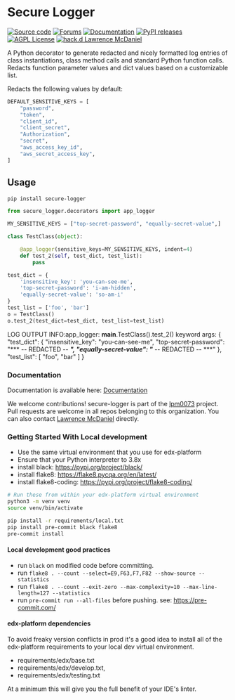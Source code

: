 # Secure Logger

[![Source code](https://img.shields.io/static/v1?logo=github&label=Git&style=flat-square&color=brightgreen&message=Source%20code)](https://github.com/lpm0073/secure-logger)
[![Forums](https://img.shields.io/static/v1?logo=discourse&label=Forums&style=flat-square&color=000000&message=discuss.openedx.org)](https://discuss.openedx.org/tag/cookiecutter)
[![Documentation](https://img.shields.io/static/v1?&label=Documentation&style=flat-square&color=000000&message=Documentation)](https://github.com/lpm0073/secure-logger)
[![PyPI releases](https://img.shields.io/pypi/v/secure-logger?logo=python&logoColor=white)](https://pypi.org/project/secure-logger)
[![AGPL License](https://img.shields.io/github/license/overhangio/tutor.svg?style=flat-square)](https://www.gnu.org/licenses/agpl-3.0.en.html)
[![hack.d Lawrence McDaniel](https://img.shields.io/badge/hack.d-Lawrence%20McDaniel-orange.svg)](https://lawrencemcdaniel.com)

A Python decorator to generate redacted and nicely formatted log entries of class instantiations, class method calls and standard Python function calls. Redacts function parameter values and dict values based on a customizable list.

Redacts the following values by default:

```python
DEFAULT_SENSITIVE_KEYS = [
    "password",
    "token",
    "client_id",
    "client_secret",
    "Authorization",
    "secret",
    "aws_access_key_id",
    "aws_secret_access_key",
]
```

## Usage

```bash
pip install secure-logger
```

```python
from secure_logger.decorators import app_logger

MY_SENSITIVE_KEYS = ["top-secret-password", "equally-secret-value",]

class TestClass(object):

    @app_logger(sensitive_keys=MY_SENSITIVE_KEYS, indent=4)
    def test_2(self, test_dict, test_list):
        pass

test_dict = {
    'insensitive_key': 'you-can-see-me',
    'top-secret-password': 'i-am-hidden',
    'equally-secret-value': 'so-am-i'
}
test_list = ['foo', 'bar']
o = TestClass()
o.test_2(test_dict=test_dict, test_list=test_list)
```

LOG OUTPUT
INFO:app_logger: __main__.TestClass().test_2()  keyword args: {
    "test_dict": {
        "insensitive_key": "you-can-see-me",
        "top-secret-password": "*** -- REDACTED -- ***",
        "equally-secret-value": "*** -- REDACTED -- ***"
    },
    "test_list": [
        "foo",
        "bar"
    ]
}

### Documentation

Documentation is available here: [Documentation](https://github.com/lpm0073/secure-logger)

We welcome contributions! secure-logger is part of the [lpm0073](https://github.com/lpm0073) project. Pull requests are welcome in all repos belonging to this organization. You can also contact [Lawrence McDaniel](https://lawrencemcdaniel.com/contact) directly.

### Getting Started With Local development

- Use the same virtual environment that you use for edx-platform
- Ensure that your Python interpreter to 3.8x
- install black: <https://pypi.org/project/black/>
- install flake8: <https://flake8.pycqa.org/en/latest/>
- install flake8-coding: <https://pypi.org/project/flake8-coding/>

```bash
# Run these from within your edx-platform virtual environment
python3 -m venv venv
source venv/bin/activate

pip install -r requirements/local.txt
pip install pre-commit black flake8
pre-commit install
```

#### Local development good practices

- run `black` on modified code before committing.
- run `flake8 . --count --select=E9,F63,F7,F82 --show-source --statistics`
- run `flake8 . --count --exit-zero --max-complexity=10 --max-line-length=127 --statistics`
- run `pre-commit run --all-files` before pushing. see: <https://pre-commit.com/>

#### edx-platform dependencies

To avoid freaky version conflicts in prod it's a good idea to install all of the edx-platform requirements to your local dev virtual environment.

- requirements/edx/base.txt
- requirements/edx/develop.txt,
- requirements/edx/testing.txt

At a minimum this will give you the full benefit of your IDE's linter.
